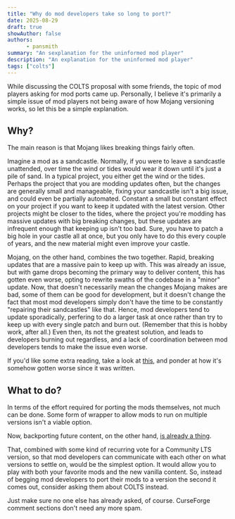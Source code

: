 ```yaml
---
title: "Why do mod developers take so long to port?"
date: 2025-08-29
draft: true
showAuthor: false
authors:
      - pansmith
summary: "An sexplanation for the uninformed mod player"
description: "An explanation for the uninformed mod player"
tags: ["colts"]
---
```

 
While discussing the COLTS proposal with some friends, the topic of mod players asking for mod ports came up. Personally, I believe it's primarily a simple issue of mod players not being aware of how Mojang versioning works, so let this be a simple explanation.

## Why?

The main reason is that Mojang likes breaking things fairly often.

Imagine a mod as a sandcastle. Normally, if you were to leave a sandcastle unattended, over time the wind or tides would wear it down until it's just a pile of sand. In a typical project, you either get the wind or the tides. Perhaps the project that you are modding updates often, but the changes are generally small and manageable, fixing your sandcastle isn't a big issue, and could even be partially automated. Constant a small but constant effect on your project if you want to keep it updated with the latest version. Other projects might be closer to the tides, where the project you're modding has massive updates with big breaking changes, but these updates are infrequent enough that keeping up isn't too bad. Sure, you have to patch a big hole in your castle all at once, but you only have to do this every couple of years, and the new material might even improve your castle.

Mojang, on the other hand, combines the two together. Rapid, breaking updates that are a massive pain to keep up with. This was already an issue, but with game drops becoming the primary way to deliver content, this has gotten even worse, opting to rewrite swaths of the codebase in a "minor" update. Now, that doesn't necessarily mean the changes Mojang makes are bad, some of them can be good for development, but it doesn't change the fact that most mod developers simply don't have the time to be constantly "repairing their sandcastles" like that. Hence, mod developers tend to update sporadically, perfering to do a larger task at once rather than try to keep up with every single patch and burn out. (Remember that this is hobby work, after all.) Even then, its not the greatest solution, and leads to developers burning out regardless, and a lack of coordination between mod developers tends to make the issue even worse.

If you'd like some extra reading, take a look at [this](https://notes.highlysuspect.agency/blog/the_treadmill/), and ponder at how it's somehow gotten worse since it was written.

## What to do?

In terms of the effort required for porting the mods themselves, not much can be done. Some form of wrapper to allow mods to run on multiple versions isn't a viable option.

Now, backporting future content, on the other hand, [is already a thing](https://www.curseforge.com/minecraft/mc-mods/vanillabackport).

That, combined with some kind of recurring vote for a Community LTS version, so that mod developers can communicate with each other on what versions to settle on, would be the simplest option. It would allow you to play with both your favorite mods and the new vanilla content. So, instead of begging mod developers to port their mods to a version the second it comes out, consider asking them about COLTS instead.

Just make sure no one else has already asked, of course. CurseForge comment sections don't need any more spam.
